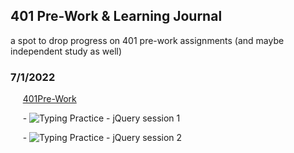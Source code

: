 ## 401 Pre-Work & Learning Journal
a spot to drop progress on 401 pre-work assignments (and maybe independent study as well)

### 7/1/2022

&nbsp;&nbsp;&nbsp;&nbsp; <ins>401Pre-Work</ins>

&nbsp;&nbsp;&nbsp;&nbsp; - ![Typing Practice - jQuery session 1]()

&nbsp;&nbsp;&nbsp;&nbsp; - ![Typing Practice - jQuery session 2]()
